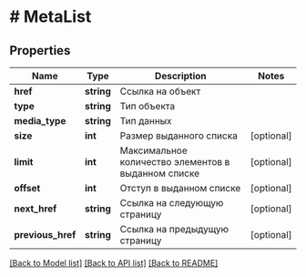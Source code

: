 # # MetaList

## Properties

Name | Type | Description | Notes
------------ | ------------- | ------------- | -------------
**href** | **string** | Ссылка на объект |
**type** | **string** | Тип объекта |
**media_type** | **string** | Тип данных |
**size** | **int** | Размер выданного списка | [optional]
**limit** | **int** | Максимальное количество элементов в выданном списке | [optional]
**offset** | **int** | Отступ в выданном списке | [optional]
**next_href** | **string** | Ссылка на следующую страницу | [optional]
**previous_href** | **string** | Ссылка на предыдущую страницу | [optional]

[[Back to Model list]](../../README.md#models) [[Back to API list]](../../README.md#endpoints) [[Back to README]](../../README.md)
